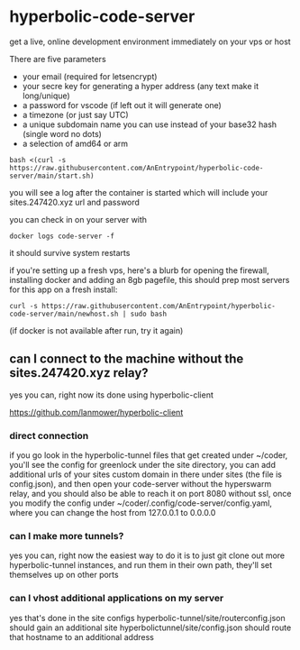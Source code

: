 # hyperbolic-code-server

get a live, online development environment immediately on your vps or host

There are five parameters
 - your email (required for letsencrypt)
 - your secre key for generating a hyper address (any text make it long/unique)
 - a password for vscode (if left out it will generate one)
 - a timezone (or just say UTC)
 - a unique subdomain name you can use instead of your base32 hash (single word no dots)
 - a selection of amd64 or arm
```
bash <(curl -s https://raw.githubusercontent.com/AnEntrypoint/hyperbolic-code-server/main/start.sh)
```

you will see a log after the container is started which will include your sites.247420.xyz url and password

you can check in on your server with

``` 
docker logs code-server -f
```

it should survive system restarts

if you're setting up a fresh vps, here's a blurb for opening the firewall, installing docker and adding an 8gb pagefile, this should prep most servers for this app on a fresh install:

```
curl -s https://raw.githubusercontent.com/AnEntrypoint/hyperbolic-code-server/main/newhost.sh | sudo bash
```
(if docker is not available after run, try it again)

## can I connect to the machine without the sites.247420.xyz relay?

yes you can, right now its done using hyperbolic-client

https://github.com/lanmower/hyperbolic-client

### direct connection

if you go look in the hyperbolic-tunnel files that get created under ~/coder, you'll see the config for greenlock under the site directory, you can add additional urls of your sites custom domain in there under sites (the file is config.json), and then open your code-server without the hyperswarm relay, and you should also be able to reach it on port 8080 without ssl, once you modify the config under ~/coder/.config/code-server/config.yaml, where you can change the host from 127.0.0.1 to 0.0.0.0

### can I make more tunnels?

yes you can, right now the easiest way to do it is to just git clone out more hyperbolic-tunnel instances, and run them in their own path, they'll set themselves up on other ports

### can I vhost additional applications on my server

yes that's done in the site configs
hyperbolic-tunnel/site/routerconfig.json should gain an additional site
hyperbolictunnel/site/config.json should route that hostname to an additional address
```

```
